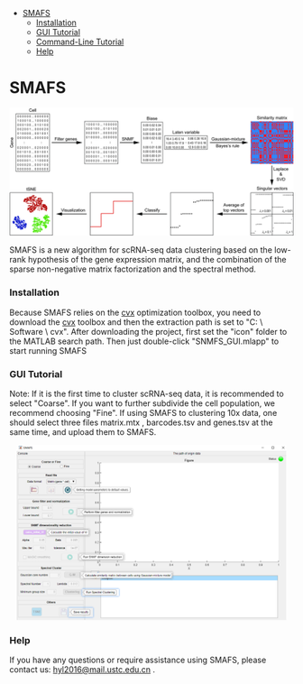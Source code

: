 
<!-- TOC -->
- [SMAFS](#smafs)
    - [Installation](#installation)
    - [GUI Tutorial](#gui-tutorial)
    - [Command-Line Tutorial](#command-line-tutorial)
    - [Help](#help)
<!-- TOC -->


SMAFS
===
![](./images/Fig.jpg)

SMAFS is a new algorithm for scRNA-seq data clustering based on the low-rank hypothesis of the gene expression matrix, and the combination of the sparse non-negative matrix factorization and the spectral method.

### Installation

Because SMAFS relies on the [cvx](http://cvxr.com/cvx/download/) optimization toolbox, you need to download the [cvx](http://cvxr.com/cvx/download/) toolbox and then the extraction path is set to "C: \ Software \ cvx". After downloading the project, first set the "icon" folder to the MATLAB search path. Then just double-click "SNMFS_GUI.mlapp" to start running SMAFS

### GUI Tutorial

Note: If it is the first time to cluster scRNA-seq data, it is recommended to select "Coarse". If you want to further subdivide the cell population, we recommend choosing "Fine". If using SMAFS to clustering 10x data, one should select three files matrix.mtx , barcodes.tsv and genes.tsv at the same time, and upload them to SMAFS.

<div align=center>
<img src= './images/SMAFS_app.png'  width="95%" height="50%"  />
</div>

### Help
If you have any questions or require assistance using SMAFS, please contact us: hyl2016@mail.ustc.edu.cn .